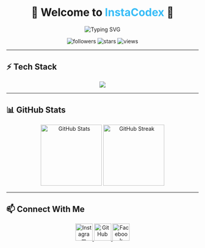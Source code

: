 <!-- Banner -->
<div align="center">
  <h1>🚀 Welcome to <span style="color:#36BCF7;">InstaCodex</span> 🚀</h1>
  
  <p align="center">
    <img src="https://readme-typing-svg.herokuapp.com?font=Fira+Code&size=22&duration=3000&pause=800&color=36BCF7&center=true&vCenter=true&width=500&lines=Hello+World!+👋;Open+Source+Code;Python+%7C+Tailwind+%7C+PHP;Let's+Build+Something+Awesome!" alt="Typing SVG" />
  </p>

  <!-- Badges -->
  <p align="center">
    <img src="https://img.shields.io/github/followers/InstaCodex?logo=github&style=for-the-badge&color=36BCF7" alt="followers" />
    <img src="https://img.shields.io/github/stars/InstaCodex?logo=github&style=for-the-badge&color=F7768E" alt="stars" />
    <img src="https://komarev.com/ghpvc/?username=InstaCodex&style=for-the-badge&color=yellow" alt="views" />
  </p>
</div>

---

## ⚡ Tech Stack
<p align="center">
  <img src="https://skillicons.dev/icons?i=python,bootstrap,html,css,tailwind,git,github,vscode,php,laravel" />
</p>

---

## 📊 GitHub Stats
<p align="center">
  <img src="https://github-readme-stats.vercel.app/api?username=InstaCodex&show_icons=true&theme=radical&hide_border=true" alt="GitHub Stats" height="160"/>
  <img src="https://github-readme-streak-stats.herokuapp.com/?user=InstaCodex&theme=radical&hide_border=true" alt="GitHub Streak" height="160"/>
</p>

---

## 📫 Connect With Me
<p align="center">
  <a href="https://instagram.com/rama.a_57" target="_blank">
    <img src="https://skillicons.dev/icons?i=instagram" height="45" alt="Instagram"/>
  </a>
  <a href="https://github.com/InstaCodex" target="_blank">
    <img src="https://skillicons.dev/icons?i=github" height="45" alt="GitHub"/>
  </a>
  <a href="https://www.facebook.com/felixc.dev/" target="_blank">
    <img src="https://cdn.simpleicons.org/facebook/1877F2" height="45" alt="Facebook"/>
  </a>
</p>

